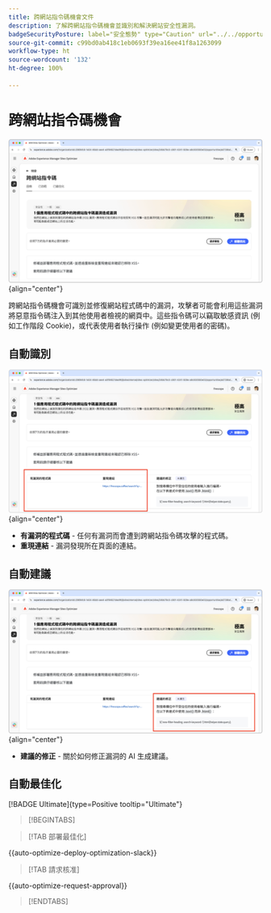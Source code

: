 ```yaml
---
title: 跨網站指令碼機會文件
description: 了解跨網站指令碼機會並識別和解決網站安全性漏洞。
badgeSecurityPosture: label="安全態勢" type="Caution" url="../../opportunity-types/security-posture.md" tooltip="安全態勢"
source-git-commit: c99bd0ab418c1eb0693f39ea16ee41f8a1263099
workflow-type: ht
source-wordcount: '132'
ht-degree: 100%

---
```



# 跨網站指令碼機會

![跨網站機會](./assets/cross-site-scripting/hero.png){align="center"}

跨網站指令碼機會可識別並修復網站程式碼中的漏洞，攻擊者可能會利用這些漏洞將惡意指令碼注入到其他使用者檢視的網頁中。這些指令碼可以竊取敏感資訊 (例如工作階段 Cookie)，或代表使用者執行操作 (例如變更使用者的密碼)。

## 自動識別

![自動識別跨網站機會](./assets/cross-site-scripting/auto-identify.png){align="center"}

* **有漏洞的程式碼** - 任何有漏洞而會遭到跨網站指令碼攻擊的程式碼。
* **重現連結** - 漏洞發現所在頁面的連結。

## 自動建議

![自動建議跨網站機會](./assets/cross-site-scripting/auto-suggest.png){align="center"}

* **建議的修正** - 關於如何修正漏洞的 AI 生成建議。

## 自動最佳化

[!BADGE Ultimate]{type=Positive tooltip="Ultimate"}

>[!BEGINTABS]

>[!TAB 部署最佳化]

{{auto-optimize-deploy-optimization-slack}}

>[!TAB 請求核准]

{{auto-optimize-request-approval}}

>[!ENDTABS]
